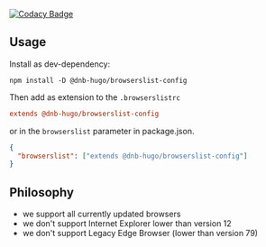 [![Codacy Badge](https://app.codacy.com/project/badge/Grade/4ee6197f4f9846dbbbdb20331660ac1c)](https://www.codacy.com/gh/dnb-hugo/browserslist-config/dashboard)

## Usage

Install as dev-dependency:

```shell
npm install -D @dnb-hugo/browserslist-config
```

Then add as extension to the `.browserslistrc`

```ini
extends @dnb-hugo/browserslist-config
```

or in the `browserslist` parameter in package.json.

```json
{
  "browserslist": ["extends @dnb-hugo/browserslist-config"]
}
```

## Philosophy

- we support all currently updated browsers
- we don't support Internet Explorer lower than version 12
- we don't support Legacy Edge Browser (lower than version 79)
